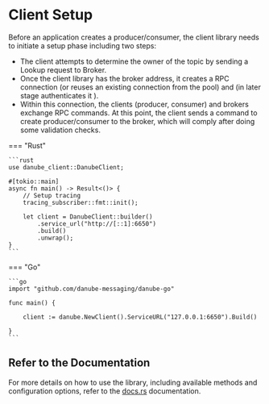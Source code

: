 # Client Setup

Before an application creates a producer/consumer, the  client library needs to initiate a setup phase including two steps:

* The client attempts to determine the owner of the topic by sending a Lookup request to Broker.  
* Once the client library has the broker address, it creates a RPC connection (or reuses an existing connection from the pool) and (in later stage authenticates it ).
* Within this connection, the clients (producer, consumer) and brokers exchange RPC commands. At this point, the client sends a command to create producer/consumer to the broker, which will comply after doing some validation checks.

=== "Rust"

    ```rust
    use danube_client::DanubeClient;

    #[tokio::main]
    async fn main() -> Result<()> {
        // Setup tracing
        tracing_subscriber::fmt::init();

        let client = DanubeClient::builder()
            .service_url("http://[::1]:6650")
            .build()
            .unwrap();
    }
    ```

=== "Go"

    ```go
    import "github.com/danube-messaging/danube-go"

    func main() {

        client := danube.NewClient().ServiceURL("127.0.0.1:6650").Build()

    }
    ```

## Refer to the Documentation

For more details on how to use the library, including available methods and configuration options, refer to the [docs.rs](https://docs.rs/danube-client/latest/danube_client/) documentation.

